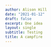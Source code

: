 ```yaml
---
author: Alison Hill
date: "2021-01-12"
draft: false
excerpt: One idea
layout: single
subtitle: Testing
title: A campfire
---
```


